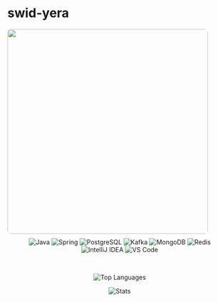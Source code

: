 #  swid-yera

<img align="left" width="450" height="460" style="object-fit: cover; border-radius: 8px; margin-right: 25px; margin-bottom: 10px;" src="https://media1.tenor.com/m/PyRd_9AofrcAAAAC/tomioka-tomioka-giyu.gif">

<div align="center">

![Java](https://img.shields.io/badge/Java-%23ED8B00.svg?style=for-the-badge&logo=openjdk&logoColor=white)
![Spring](https://img.shields.io/badge/Spring-%236DB33F.svg?style=for-the-badge&logo=spring&logoColor=white)
![PostgreSQL](https://img.shields.io/badge/PostgreSQL-%23336791.svg?style=for-the-badge&logo=postgresql&logoColor=white)
![Kafka](https://img.shields.io/badge/Kafka-%23F55D0E.svg?style=for-the-badge&logo=apachekafka&logoColor=white)
![MongoDB](https://img.shields.io/badge/MongoDB-%2347A248.svg?style=for-the-badge&logo=mongodb&logoColor=white)
![Redis](https://img.shields.io/badge/Redis-%23DD0031.svg?style=for-the-badge&logo=redis&logoColor=white)
![IntelliJ IDEA](https://img.shields.io/badge/IntelliJ%20IDEA-000000.svg?style=for-the-badge&logo=intellij-idea&logoColor=white)
![VS Code](https://img.shields.io/badge/VS%20Code-0078d7.svg?style=for-the-badge&logo=visualstudiocode&logoColor=white)

</div>

<br/>

<div align="center">

![Top Languages](https://github-readme-stats.vercel.app/api/top-langs/?username=swid-yera&layout=compact&theme=shadow_blue&hide_border=true&card_width=420&border_radius=6)

![Stats](https://github-readme-stats.vercel.app/api?username=swid-yera&show_icons=true&theme=shadow_blue&hide_border=true&border_radius=6)

</div>
